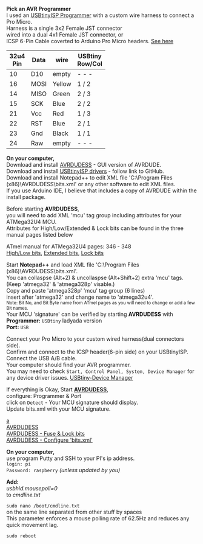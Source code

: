 **Pick an AVR Programmer**  
I used an [USBtinyISP Programmer](Pics/USBtinyISP%20Programmer.jpg) with a custom wire harness to connect a Pro Micro.  
Harness is a single 3x2 Female JST connector  
wired into a dual 4x1 Female JST connector, or  
ICSP 6-Pin Cable coverted to Arduino Pro Micro headers.
[See here](Pics/USBtinyISP-Programmer+DIY-Harness.jpg)  

32u4<br/>Pin |Data |wire   |USBtiny<br/>Row/Col
--- |---- |------ |--------
10  |D10  |empty  | - - -
16  |MOSI |Yellow | 1 / 2
14  |MISO |Green  | 2 / 3
15  |SCK  |Blue   | 2 / 2
21  |Vcc  |Red    | 1 / 3
22  |RST  |Blue   | 2 / 1
23  |Gnd  |Black  | 1 / 1
24  |Raw  |empty  | - - -



**On your computer,**  
Download and install [AVRDUDESS](https://blog.zakkemble.net/avrdudess-a-gui-for-avrdude/) - GUI version of AVRDUDE.  
Download and install [USBtinyISP drivers](https://learn.adafruit.com/usbtinyisp/download) - follow link to GitHub.   
Download and install Notepad++ to edit XML file 'C:\Program Files (x86)\AVRDUDESS\bits.xml' or any other software to edit XML files.  
If you use Arduino IDE, I believe that includes a copy of AVRDUDE within the install package. 

Before starting **AVRDUDESS**,  
you will need to add XML 'mcu' tag group including attributes for your ATMega32U4 MCU.  
Attributes for High/Low/Extended & Lock bits can be found in the three manual pages listed below  

ATmel manual for ATMega32U4 pages: 346 - 348  
[High/Low bits](ICSP_Pics/ATMega32U4%20-%20Fuse%20bits%20-%20High%20%26%20Low.jpg), 
[Extended bits](ICSP_Pics/ATMega32U4%20-%20Fuse%20bits%20-%20Extended.jpg), 
[Lock bits](ICSP_Pics/ATMega32U4%20-%20Lock%20bits.jpg)  

Start **Notepad++** and load XML file 'C:\Program Files (x86)\AVRDUDESS\bits.xml'.  
You can collaspse (Alt+2) & uncollaspse (Alt+Shift+2) extra 'mcu' tags.  
(Keep 'atmega32' & 'atmega328p' visable.)  
Copy and paste 'atmega328p' 'mcu' tag group (6 lines)  
insert after 'atmega32' and change name to 'atmega32u4'.  
<sub>Note: Bit No, and Bit Byte name from ATmel pages as you will need to change or add a few Bit names.</sub>  
Your MCU 'signature' can be verified by starting **AVRDUDESS** with  
**Programmer:** `USBtiny` ladyada version  
**Port:** `USB`  

Connect your Pro Micro to your custom wired harness(dual connectors side).  
Confirm and connect to the ICSP header(6-pin side) on your USBtinyISP.  
Connect the USB A/B cable.  
Your computer should find your AVR programmer.  
You may need to check `Start, Control Panel, System, Device Manager` for any device driver issues.
[USBtiny-Device Manager](ICSP_Pics/USBtiny%20-%20Device%20Manager.jpg)  

If everything is Okay, Start **[AVRDUDESS](ICSP_Pics/AVRDUDESS.jpg)**,  
configure: Programmer & Port  
click on `Detect` - Your MCU signature should display.  
Update bits.xml with your MCU signature.   



[a](ICSP_Pics/USBtiny%20-%20Device%20Manager.jpg)  
[AVRDUDESS](ICSP_Pics/AVRDUDESS.jpg)  
[AVRDUDESS - Fuse & Lock bits](ICSP_Pics/AVRDUDESS%20Fuse%20%26%20Lock%20Bits.jpg)  
[AVRDUDESS - Configure 'bits.xml'](ICSP_Pics/AVRDUDESS%20bits.xml%20file%20update%20for%20Fuse%20%26%20Lock%20Bits.jpg)  


**On your computer,**  
use program Putty and SSH to your PI's ip address.  
`login: pi`  
`Password: raspberry` *(unless updated by you)*  

**Add:**  
*usbhid.mousepoll=0*  
to *cmdline.txt*

`sudo nano /boot/cmdline.txt`  
on the same line separated from other stuff by spaces  
This parameter enforces a mouse polling rate of 62.5Hz and reduces any quick movement lag.  

`sudo reboot`


